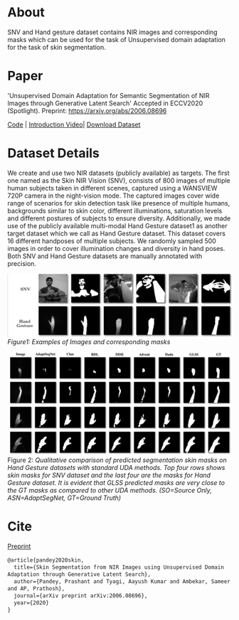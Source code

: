# About

SNV and Hand gesture dataset contains NIR images and corresponding masks which can be used for the task of Unsupervised domain adaptation for the task of skin segmentation. 

# Paper
'Unsupervised Domain Adaptation for Semantic Segmentation of NIR Images through Generative Latent Search'
Accepted in ECCV2020 (Spotlight). 
Preprint: https://arxiv.org/abs/2006.08696

[Code](https://github.com/ambekarsameer96/GLSS) | [Introduction Video](https://youtu.be/t4jIz2JvUjY)| [Download Dataset](http://forms.gle/y5vPeyT6zi9gdqD57)


# Dataset Details 

We create and use two NIR datasets (publicly available) as targets. The first one named as the Skin NIR Vision (SNV), consists of 800
images of multiple human subjects taken in different scenes, captured using a WANSVIEW 720P camera in the night-vision mode. The captured images cover
wide range of scenarios for skin detection task like presence of multiple humans, backgrounds similar to skin color, different illuminations, saturation levels and different postures of subjects to ensure diversity. Additionally, we made use of the publicly available multi-modal Hand Gesture dataset1 as another target dataset which we call as Hand Gesture dataset. This dataset covers 16 different handposes of multiple subjects. We randomly sampled 500 images in order to cover
illumination changes and diversity in hand poses. Both SNV and Hand Gesture datasets are manually annotated with precision.

![](images/dataset_details.png)
*Figure1: Examples of Images and corresponding masks*

![](images/image_grid.png)
Figure 2: *Qualitative comparison of predicted segmentation skin masks on Hand Gesture datasets with standard UDA methods. Top four rows shows skin masks for SNV dataset and the last four are the masks for Hand Gesture dataset. It is evident that GLSS predicted masks are very close to the GT masks as compared to other UDA methods. (SO=Source Only, ASN=AdaptSegNet, GT=Ground Truth)*


# Cite

[Preprint](https://arxiv.org/abs/2006.08696)

```
@article{pandey2020skin,
  title={Skin Segmentation from NIR Images using Unsupervised Domain Adaptation through Generative Latent Search},
  author={Pandey, Prashant and Tyagi, Aayush Kumar and Ambekar, Sameer and AP, Prathosh},
  journal={arXiv preprint arXiv:2006.08696},
  year={2020}
}
```

